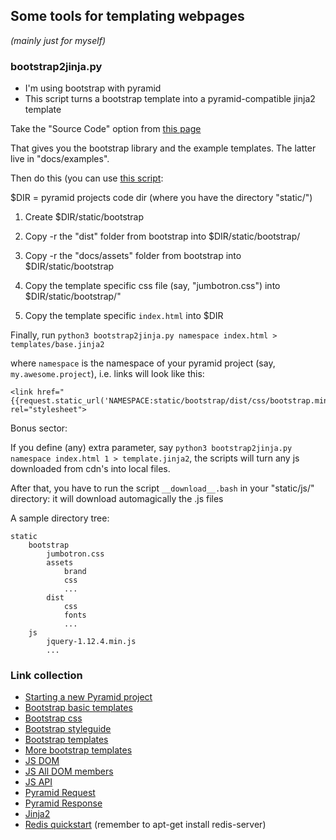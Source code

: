 ## Some tools for templating webpages

*(mainly just for myself)*

### bootstrap2jinja.py

- I'm using bootstrap with pyramid
- This script turns a bootstrap template into a pyramid-compatible jinja2 template

Take the "Source Code" option from [this page](https://getbootstrap.com/docs/3.4/getting-started/)

That gives you the bootstrap library and the example templates.  The latter live in "docs/examples".  

Then do this (you can use [this script](copy_bs.bash):

$DIR = pyramid projects code dir (where you have the directory "static/")

1. Create $DIR/static/bootstrap

2. Copy -r the "dist" folder from bootstrap into $DIR/static/bootstrap/

3. Copy -r the "docs/assets" folder from bootstrap into $DIR/static/bootstrap

4. Copy the template specific css file (say, "jumbotron.css") into $DIR/static/bootstrap/"

5. Copy the template specific ```index.html``` into $DIR

Finally, run ```python3 bootstrap2jinja.py namespace index.html > templates/base.jinja2```

where ```namespace``` is the namespace of your pyramid project (say, ```my.awesome.project```), i.e. links will look like this:
```
<link href="{{request.static_url('NAMESPACE:static/bootstrap/dist/css/bootstrap.min.css')}}" rel="stylesheet">
```

Bonus sector:

If you define (any) extra parameter, say ```python3 bootstrap2jinja.py namespace index.html 1 > template.jinja2```, the scripts will turn any js downloaded from cdn's into local files.

After that, you have to run the script ```__download__.bash``` in your "static/js/" directory: it will download automagically the .js files


A sample directory tree:
```
static
    bootstrap
        jumbotron.css
        assets
            brand
            css
            ...
        dist
            css
            fonts
            ...
    js
        jquery-1.12.4.min.js
        ...
```

### Link collection
- [Starting a new Pyramid project](https://github.com/Pylons/pyramid-cookiecutter-starter#usage)
- [Bootstrap basic templates](https://getbootstrap.com/docs/3.4/getting-started/#examples)
- [Bootstrap css](https://www.w3schools.com/bootstrap/bootstrap_ref_all_classes.asp)
- [Bootstrap styleguide](https://codepen.io/joe-watkins/pen/AokJw/)
- [Bootstrap templates](https://startbootstrap.com/)
- [More bootstrap templates](https://themes.getbootstrap.com/)
- [JS DOM](https://www.w3schools.com/jsref/dom_obj_anchor.asp)
- [JS All DOM members](https://www.w3schools.com/jsref/dom_obj_all.asp)
- [JS API](https://developer.mozilla.org/en-US/docs/Web/API)
- [Pyramid Request](https://docs.pylonsproject.org/projects/pyramid/en/latest/api/request.html)
- [Pyramid Response](https://docs.pylonsproject.org/projects/pyramid/en/latest/api/response.html)
- [Jinja2](https://jinja.palletsprojects.com/en/2.10.x/templates/)
- [Redis quickstart](https://pyramid-redis-sessions.readthedocs.io/en/latest/gettingstarted.html) (remember to apt-get install redis-server)
